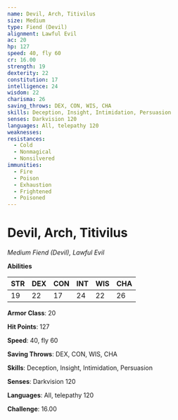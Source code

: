 ```yaml
---
name: Devil, Arch, Titivilus
size: Medium
type: Fiend (Devil)
alignment: Lawful Evil
ac: 20
hp: 127
speed: 40, fly 60
cr: 16.00
strength: 19
dexterity: 22
constitution: 17
intelligence: 24
wisdom: 22
charisma: 26
saving_throws: DEX, CON, WIS, CHA
skills: Deception, Insight, Intimidation, Persuasion
senses: Darkvision 120
languages: All, telepathy 120
weaknesses:
resistances:
  - Cold
  - Nonmagical
  - Nonsilvered
immunities:
  - Fire
  - Poison
  - Exhaustion
  - Frightened
  - Poisoned
---
```


# Devil, Arch, Titivilus

*Medium Fiend (Devil), Lawful Evil*

**Abilities**

| STR | DEX | CON | INT | WIS | CHA |
| --- | --- | --- | --- | --- | --- |
| 19 | 22 | 17 | 24 | 22 | 26 |

**Armor Class**: 20

**Hit Points**: 127

**Speed**: 40, fly 60

**Saving Throws**: DEX, CON, WIS, CHA

**Skills**: Deception, Insight, Intimidation, Persuasion

**Senses**: Darkvision 120

**Languages**: All, telepathy 120

**Challenge**: 16.00

